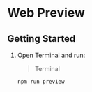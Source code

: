 # Web Preview

## Getting Started

1. Open Terminal and run:

    > Terminal

    ```sh
    npm run preview
    ```




